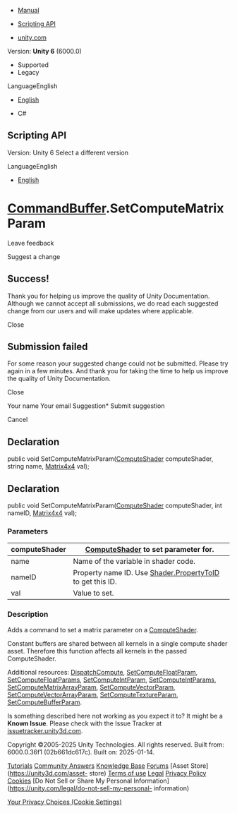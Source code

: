 [ ]()

  * [Manual](../Manual/index.html)
  * [Scripting API](../ScriptReference/index.html)

  * [unity.com](https://unity.com/)

Version: **Unity 6** (6000.0)

  * Supported
  * Legacy

LanguageEnglish

  * [English]()

  * C#

[ ](https://docs.unity3d.com)

## Scripting API

Version: Unity 6 Select a different version

LanguageEnglish

  * [English]()

#  [CommandBuffer](Rendering.CommandBuffer.html).SetComputeMatrixParam

Leave feedback

Suggest a change

## Success!

Thank you for helping us improve the quality of Unity Documentation. Although
we cannot accept all submissions, we do read each suggested change from our
users and will make updates where applicable.

Close

## Submission failed

For some reason your suggested change could not be submitted. Please <a>try
again</a> in a few minutes. And thank you for taking the time to help us
improve the quality of Unity Documentation.

Close

Your name Your email Suggestion* Submit suggestion

Cancel

[ ]()

## Declaration

public void SetComputeMatrixParam([ComputeShader](ComputeShader.html)
computeShader, string name, [Matrix4x4](Matrix4x4.html) val);

## Declaration

public void SetComputeMatrixParam([ComputeShader](ComputeShader.html)
computeShader, int nameID, [Matrix4x4](Matrix4x4.html) val);

### Parameters

computeShader |  [ComputeShader](ComputeShader.html) to set parameter for.  
---|---  
name | Name of the variable in shader code.  
nameID | Property name ID. Use [Shader.PropertyToID](Shader.PropertyToID.html) to get this ID.  
val | Value to set.  
  
### Description

Adds a command to set a matrix parameter on a
[ComputeShader](ComputeShader.html).

Constant buffers are shared between all kernels in a single compute shader
asset. Therefore this function affects all kernels in the passed
ComputeShader.  
  
Additional resources:
[DispatchCompute](Rendering.CommandBuffer.DispatchCompute.html),
[SetComputeFloatParam](Rendering.CommandBuffer.SetComputeFloatParam.html),
[SetComputeFloatParams](Rendering.CommandBuffer.SetComputeFloatParams.html),
[SetComputeIntParam](Rendering.CommandBuffer.SetComputeIntParam.html),
[SetComputeIntParams](Rendering.CommandBuffer.SetComputeIntParams.html),
[SetComputeMatrixArrayParam](Rendering.CommandBuffer.SetComputeMatrixArrayParam.html),
[SetComputeVectorParam](Rendering.CommandBuffer.SetComputeVectorParam.html),
[SetComputeVectorArrayParam](Rendering.CommandBuffer.SetComputeVectorArrayParam.html),
[SetComputeTextureParam](Rendering.CommandBuffer.SetComputeTextureParam.html),
[SetComputeBufferParam](Rendering.CommandBuffer.SetComputeBufferParam.html).

Is something described here not working as you expect it to? It might be a
**Known Issue**. Please check with the Issue Tracker at
[issuetracker.unity3d.com](https://issuetracker.unity3d.com).

Copyright ©2005-2025 Unity Technologies. All rights reserved. Built from:
6000.0.36f1 (02b661dc617c). Built on: 2025-01-14.

[Tutorials](https://unity3d.com/learn) [Community
Answers](https://answers.unity3d.com) [Knowledge
Base](https://support.unity3d.com/hc/en-us)
[Forums](https://forum.unity3d.com) [Asset Store](https://unity3d.com/asset-
store) [Terms of use](https://docs.unity3d.com/Manual/TermsOfUse.html)
[Legal](https://unity.com/legal) [Privacy
Policy](https://unity.com/legal/privacy-policy)
[Cookies](https://unity.com/legal/cookie-policy) [Do Not Sell or Share My
Personal Information](https://unity.com/legal/do-not-sell-my-personal-
information)

[Your Privacy Choices (Cookie Settings)](javascript:void\(0\);)

